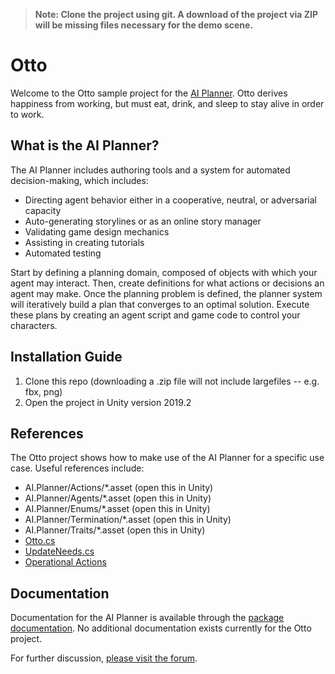 >**Note: Clone the project using git. A download of the project via ZIP will be missing files necessary for the demo scene.**

# Otto
Welcome to the Otto sample project for the [AI Planner](https://docs.unity3d.com/Packages/com.unity.ai.planner@0.1/). Otto derives happiness from working, but must eat, drink, and sleep to stay alive in order to work.

## What is the AI Planner?
The AI Planner includes authoring tools and a system for automated decision-making, which includes:
* Directing agent behavior either in a cooperative, neutral, or adversarial capacity
* Auto-generating storylines or as an online story manager
* Validating game design mechanics
* Assisting in creating tutorials
* Automated testing

Start by defining a planning domain, composed of objects with which your agent may interact. Then, create definitions for what actions or decisions an agent may make. Once the planning problem is defined, the planner system will iteratively build a plan that converges to an optimal solution. Execute these plans by creating an agent script and game code to control your characters.

## Installation Guide
1. Clone this repo (downloading a .zip file will not include largefiles -- e.g. fbx, png)
2. Open the project in Unity version 2019.2

## References
The Otto project shows how to make use of the AI Planner for a specific use case. Useful references include:
* AI.Planner/Actions/*.asset (open this in Unity)
* AI.Planner/Agents/*.asset (open this in Unity)
* AI.Planner/Enums/*.asset (open this in Unity)
* AI.Planner/Termination/*.asset (open this in Unity)
* AI.Planner/Traits/*.asset (open this in Unity)
* [Otto.cs](Assets/Scripts/Otto.cs)
* [UpdateNeeds.cs](Assets/AI.Planner/Workaholic-Custom/UpdateNeeds.cs)
* [Operational Actions](Assets/Scripts/OperationalActions/)

## Documentation
Documentation for the AI Planner is available through the [package documentation](https://docs.unity3d.com/Packages/com.unity.ai.planner@0.1/). No additional documentation exists currently for the Otto project.

For further discussion, [please visit the forum](https://forum.unity.com/forums/ai-navigation-previews.122/).
